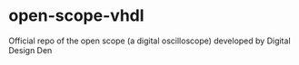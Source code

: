 # open-scope-vhdl
Official repo of the open scope (a digital oscilloscope) developed by Digital Design Den

